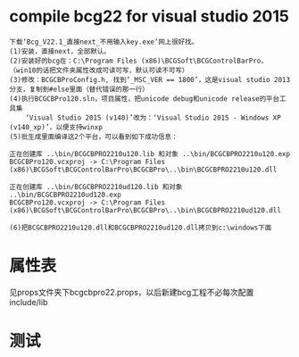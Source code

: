 compile bcg22 for visual studio 2015
===
	下载‘Bcg_V22.1_直接next_不用输入key.exe’网上很好找。
	(1)安装，直接next，全部默认。
	(2)安装好的bcg在：C:\Program Files (x86)\BCGSoft\BCGControlBarPro，（win10的话把文件夹属性改成可读可写，默认可读不可写）
	(3)修改：BCGCBProConfig.h, 找到‘_MSC_VER == 1800’，这是visual studio 2013分支，复制到#else里面（替代错误的那一行）
	(4)执行BCGCBPro120.sln，项目属性，把unicode debug和unicode release的平台工具集
		‘Visual Studio 2015 (v140)’改为：‘Visual Studio 2015 - Windows XP (v140_xp)’，以便支持winxp
	(5)批生成里面编译这2个平台，可以看到如下成功信息：

	正在创建库 ..\bin/BCGCBPRO2210u120.lib 和对象 ..\bin/BCGCBPRO2210u120.exp
	BCGCBPro120.vcxproj -> C:\Program Files (x86)\BCGSoft\BCGControlBarPro\BCGCBPro\..\bin\BCGCBPRO2210u120.dll
	
	正在创建库 ..\bin/BCGCBPRO2210ud120.lib 和对象 ..\bin/BCGCBPRO2210ud120.exp
	BCGCBPro120.vcxproj -> C:\Program Files (x86)\BCGSoft\BCGControlBarPro\BCGCBPro\..\bin\BCGCBPRO2210ud120.dll
	
	(6)把BCGCBPRO2210u120.dll和BCGCBPRO2210ud120.dll拷贝到c:\windows下面


属性表
===
见props文件夹下bcgcbpro22.props，以后新建bcg工程不必每次配置include/lib


测试
===

